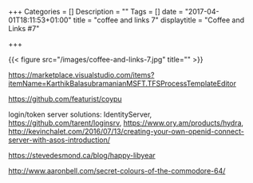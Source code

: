 +++
Categories = []
Description = ""
Tags = []
date = "2017-04-01T18:11:53+01:00"
title = "coffee and links 7"
displaytitle = "Coffee and Links #7"

+++

{{< figure src="/images/coffee-and-links-7.jpg" title="" >}}


https://marketplace.visualstudio.com/items?itemName=KarthikBalasubramanianMSFT.TFSProcessTemplateEditor

https://github.com/featurist/coypu

login/token server solutions: IdentityServer, https://github.com/tarent/loginsrv, https://www.ory.am/products/hydra, http://kevinchalet.com/2016/07/13/creating-your-own-openid-connect-server-with-asos-introduction/

https://stevedesmond.ca/blog/happy-libyear

http://www.aaronbell.com/secret-colours-of-the-commodore-64/
